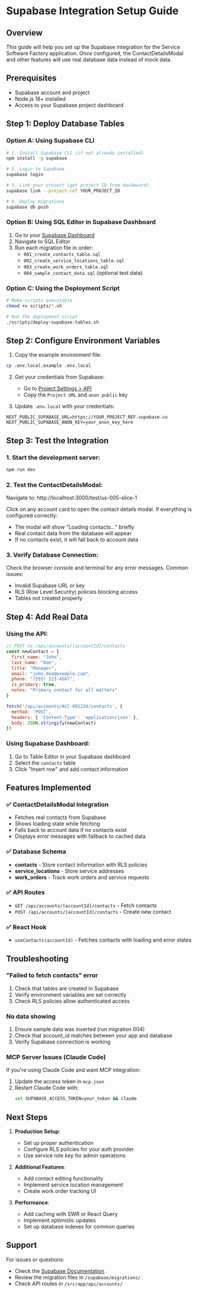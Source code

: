 # Supabase Integration Setup Guide

## Overview
This guide will help you set up the Supabase integration for the Service Software Factory application. Once configured, the ContactDetailsModal and other features will use real database data instead of mock data.

## Prerequisites
- Supabase account and project
- Node.js 18+ installed
- Access to your Supabase project dashboard

## Step 1: Deploy Database Tables

### Option A: Using Supabase CLI
```bash
# 1. Install Supabase CLI (if not already installed)
npm install -g supabase

# 2. Login to Supabase
supabase login

# 3. Link your project (get project ID from dashboard)
supabase link --project-ref YOUR_PROJECT_ID

# 4. Deploy migrations
supabase db push
```

### Option B: Using SQL Editor in Supabase Dashboard
1. Go to your [Supabase Dashboard](https://supabase.com/dashboard)
2. Navigate to SQL Editor
3. Run each migration file in order:
   - `001_create_contacts_table.sql`
   - `002_create_service_locations_table.sql`
   - `003_create_work_orders_table.sql`
   - `004_sample_contact_data.sql` (optional test data)

### Option C: Using the Deployment Script
```bash
# Make scripts executable
chmod +x scripts/*.sh

# Run the deployment script
./scripts/deploy-supabase-tables.sh
```

## Step 2: Configure Environment Variables

1. Copy the example environment file:
```bash
cp .env.local.example .env.local
```

2. Get your credentials from Supabase:
   - Go to [Project Settings > API](https://supabase.com/dashboard/project/_/settings/api)
   - Copy the `Project URL` and `anon public` key

3. Update `.env.local` with your credentials:
```env
NEXT_PUBLIC_SUPABASE_URL=https://YOUR_PROJECT_REF.supabase.co
NEXT_PUBLIC_SUPABASE_ANON_KEY=your_anon_key_here
```

## Step 3: Test the Integration

### 1. Start the development server:
```bash
npm run dev
```

### 2. Test the ContactDetailsModal:
Navigate to: http://localhost:3000/test/us-005-slice-1

Click on any account card to open the contact details modal. If everything is configured correctly:
- The modal will show "Loading contacts..." briefly
- Real contact data from the database will appear
- If no contacts exist, it will fall back to account data

### 3. Verify Database Connection:
Check the browser console and terminal for any error messages. Common issues:
- Invalid Supabase URL or key
- RLS (Row Level Security) policies blocking access
- Tables not created properly

## Step 4: Add Real Data

### Using the API:
```javascript
// POST to /api/accounts/[accountId]/contacts
const newContact = {
  first_name: "John",
  last_name: "Doe",
  title: "Manager",
  email: "john.doe@example.com",
  phone: "(555) 123-4567",
  is_primary: true,
  notes: "Primary contact for all matters"
}

fetch('/api/accounts/ACC-001234/contacts', {
  method: 'POST',
  headers: { 'Content-Type': 'application/json' },
  body: JSON.stringify(newContact)
})
```

### Using Supabase Dashboard:
1. Go to Table Editor in your Supabase dashboard
2. Select the `contacts` table
3. Click "Insert row" and add contact information

## Features Implemented

### ✅ ContactDetailsModal Integration
- Fetches real contacts from Supabase
- Shows loading state while fetching
- Falls back to account data if no contacts exist
- Displays error messages with fallback to cached data

### ✅ Database Schema
- **contacts** - Store contact information with RLS policies
- **service_locations** - Store service addresses
- **work_orders** - Track work orders and service requests

### ✅ API Routes
- `GET /api/accounts/[accountId]/contacts` - Fetch contacts
- `POST /api/accounts/[accountId]/contacts` - Create new contact

### ✅ React Hook
- `useContacts(accountId)` - Fetches contacts with loading and error states

## Troubleshooting

### "Failed to fetch contacts" error
1. Check that tables are created in Supabase
2. Verify environment variables are set correctly
3. Check RLS policies allow authenticated access

### No data showing
1. Ensure sample data was inserted (run migration 004)
2. Check that account_id matches between your app and database
3. Verify Supabase connection is working

### MCP Server Issues (Claude Code)
If you're using Claude Code and want MCP integration:
1. Update the access token in `mcp.json`
2. Restart Claude Code with:
   ```bash
   set SUPABASE_ACCESS_TOKEN=your_token && claude
   ```

## Next Steps

1. **Production Setup**:
   - Set up proper authentication
   - Configure RLS policies for your auth provider
   - Use service role key for admin operations

2. **Additional Features**:
   - Add contact editing functionality
   - Implement service location management
   - Create work order tracking UI

3. **Performance**:
   - Add caching with SWR or React Query
   - Implement optimistic updates
   - Set up database indexes for common queries

## Support

For issues or questions:
- Check the [Supabase Documentation](https://supabase.com/docs)
- Review the migration files in `/supabase/migrations/`
- Check API routes in `/src/app/api/accounts/`